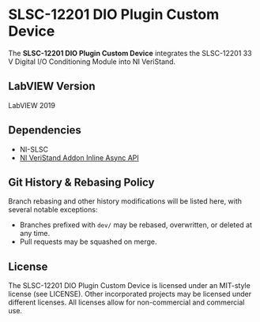 # SLSC-12201 DIO Plugin Custom Device

The **SLSC-12201 DIO Plugin Custom Device** integrates the SLSC-12201 33 V Digital I/O Conditioning Module into NI VeriStand.

## LabVIEW Version

LabVIEW 2019

## Dependencies

- NI-SLSC
- [NI VeriStand Addon Inline Async API](https://github.com/ni/niveristand-custom-device-inline-async-api)

## Git History & Rebasing Policy
Branch rebasing and other history modifications will be listed here, with several notable exceptions:
- Branches prefixed with `dev/` may be rebased, overwritten, or deleted at any time.
- Pull requests may be squashed on merge.

## License

The SLSC-12201 DIO Plugin Custom Device is licensed under an MIT-style license (see LICENSE). Other incorporated projects may be licensed under different licenses. All licenses allow for non-commercial and commercial use.